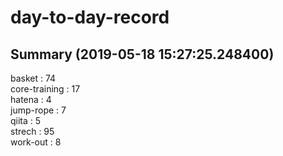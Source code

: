 # day-to-day-record  
## Summary  (2019-05-18 15:27:25.248400)  
basket : 74  
core-training : 17  
hatena : 4  
jump-rope : 7  
qiita : 5  
strech : 95  
work-out : 8  
